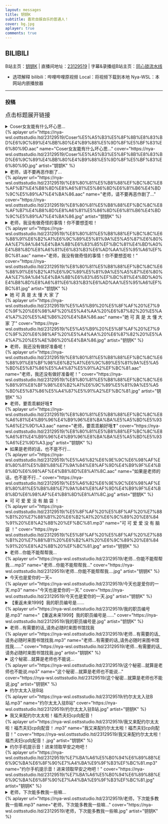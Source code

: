 ```yaml
---
layout: messages
title: 钥钥K
subtitle: 喜欢自娱自乐的普通人！ 
cover: bg.jpg
aplayer: true
comments: true
---
```


## BILIBILI

B站主页：[钥钥K](https://space.bilibili.com/1694679451) | 直播间地址：[23129519](https://live.bilibili.com/23129519) | 字幕&录播组B站主页：[同心锁流水线](https://space.bilibili.com/28543822)

* 选项解释
  bilibili：哔哩哔哩原视频
  Local：将视频下载到本地
  Nya-WSL：本网站内嵌播放器

---

### 投稿

<font size=4px>点击标题展开链接</font>

<details>
<summary>Coser女友能有什么坏心思...</summary>

> [bilibili](https://www.bilibili.com/video/BV1944y1g7YJ) | [Local](https://nya-wsl.osttsstudio.ltd/23129519/Coser%E5%A5%B3%E5%8F%8B%E8%83%BD%E6%9C%89%E4%BB%80%E4%B9%88%E5%9D%8F%E5%BF%83%E6%80%9D.mp4) | [Nya-WSL](https://nya-wsl.com/23129519/BV1944y1g7YJ)
</details>
{%  aplayer
    url="https://nya-wsl.osttsstudio.ltd/23129519/Coser%E5%A5%B3%E5%8F%8B%E8%83%BD%E6%9C%89%E4%BB%80%E4%B9%88%E5%9D%8F%E5%BF%83%E6%80%9D.aac"
    name="Coser女友能有什么坏心思..."
    cover="https://nya-wsl.osttsstudio.ltd/23129519/Coser%E5%A5%B3%E5%8F%8B%E8%83%BD%E6%9C%89%E4%BB%80%E4%B9%88%E5%9D%8F%E5%BF%83%E6%80%9D.jpg"
    artist="钥钥K"
%}

<details>
<summary>老师，请不要再恶作剧了...</summary>

> [bilibili](https://www.bilibili.com/video/BV1ZT4y1r7sL) | [Local](https://nya-wsl.osttsstudio.ltd/23129519/%E8%80%81%E5%B8%88%EF%BC%8C%E8%AF%B7%E4%B8%8D%E8%A6%81%E5%86%8D%E6%81%B6%E4%BD%9C%E5%89%A7%E4%BA%86.mp4) | [Nya-WSL](https://nya-wsl.com/23129519/BV1ZT4y1r7sL)
</details>
{%  aplayer
    url="https://nya-wsl.osttsstudio.ltd/23129519/%E8%80%81%E5%B8%88%EF%BC%8C%E8%AF%B7%E4%B8%8D%E8%A6%81%E5%86%8D%E6%81%B6%E4%BD%9C%E5%89%A7%E4%BA%86.aac"
    name="老师，请不要再恶作剧了..."
    cover="https://nya-wsl.osttsstudio.ltd/23129519/%E8%80%81%E5%B8%88%EF%BC%8C%E8%AF%B7%E4%B8%8D%E8%A6%81%E5%86%8D%E6%81%B6%E4%BD%9C%E5%89%A7%E4%BA%86.jpg"
    artist="钥钥K"
%}

<details>
<summary>老师，我没有做奇怪的事情！你不要想歪啦！</summary>

> [bilibili](https://www.bilibili.com/video/BV1GY4y1C7XT) | [Local](https://nya-wsl.osttsstudio.ltd/23129519/%E8%80%81%E5%B8%88%EF%BC%8C%E6%88%91%E6%B2%A1%E6%9C%89%E5%81%9A%E5%A5%87%E6%80%AA%E7%9A%84%E4%BA%8B%E6%83%85%EF%BC%81%E4%BD%A0%E4%B8%8D%E8%A6%81%E6%83%B3%E6%AD%AA%E5%95%A6%EF%BC%81.mp4) | [Nya-WSL](https://nya-wsl.com/23129519/BV1GY4y1C7XT)
</details>
{%  aplayer
    url="https://nya-wsl.osttsstudio.ltd/23129519/%E8%80%81%E5%B8%88%EF%BC%8C%E6%88%91%E6%B2%A1%E6%9C%89%E5%81%9A%E5%A5%87%E6%80%AA%E7%9A%84%E4%BA%8B%E6%83%85%EF%BC%81%E4%BD%A0%E4%B8%8D%E8%A6%81%E6%83%B3%E6%AD%AA%E5%95%A6%EF%BC%81.aac"
    name="老师，我没有做奇怪的事情！你不要想歪啦！"
    cover="https://nya-wsl.osttsstudio.ltd/23129519/%E8%80%81%E5%B8%88%EF%BC%8C%E6%88%91%E6%B2%A1%E6%9C%89%E5%81%9A%E5%A5%87%E6%80%AA%E7%9A%84%E4%BA%8B%E6%83%85%EF%BC%81%E4%BD%A0%E4%B8%8D%E8%A6%81%E6%83%B3%E6%AD%AA%E5%95%A6%EF%BC%81.jpg"
    artist="钥钥K"
%}

<details>
<summary>她 可 真 是 太 懂 大 家 了</summary>

> [bilibili](https://www.bilibili.com/video/BV1TY411A7v6) | [Local](https://nya-wsl.osttsstudio.ltd/23129519/%E5%A5%B9%20%E5%8F%AF%20%E7%9C%9F%20%E6%98%AF%20%E5%A4%AA%20%E6%87%82%20%E5%A4%A7%20%E5%AE%B6%20%E4%BA%86.mp4) | [Nya-WSL](https://nya-wsl.com/23129519/BV1TY411A7v6)
</details>
{%  aplayer
    url="https://nya-wsl.osttsstudio.ltd/23129519/%E5%A5%B9%20%E5%8F%AF%20%E7%9C%9F%20%E6%98%AF%20%E5%A4%AA%20%E6%87%82%20%E5%A4%A7%20%E5%AE%B6%20%E4%BA%86.aac"
    name="她 可 真 是 太 懂 大 家 了"
    cover="https://nya-wsl.osttsstudio.ltd/23129519/%E5%A5%B9%20%E5%8F%AF%20%E7%9C%9F%20%E6%98%AF%20%E5%A4%AA%20%E6%87%82%20%E5%A4%A7%20%E5%AE%B6%20%E4%BA%86.jpg"
    artist="钥钥K"
%}

<details>
<summary>老师，我还没有做好准备呢！</summary>

  > [bilibili](https://www.bilibili.com/video/BV1uF411M77m) | [Local](https://nya-wsl.osttsstudio.ltd/23129519/%E8%80%81%E5%B8%88%EF%BC%8C%E6%88%91%E8%BF%98%E6%B2%A1%E6%9C%89%E5%81%9A%E5%A5%BD%E5%87%86%E5%A4%87%E5%91%A2%EF%BC%81.mp4) | [Nya-WSL](https://nya-wsl.com/23129519/BV1uF411M77m)
</details>
{%  aplayer
    url="https://nya-wsl.osttsstudio.ltd/23129519/%E8%80%81%E5%B8%88%EF%BC%8C%E6%88%91%E8%BF%98%E6%B2%A1%E6%9C%89%E5%81%9A%E5%A5%BD%E5%87%86%E5%A4%87%E5%91%A2%EF%BC%81.aac"
    name="老师，我还没有做好准备呢！"
    cover="https://nya-wsl.osttsstudio.ltd/23129519/%E8%80%81%E5%B8%88%EF%BC%8C%E6%88%91%E8%BF%98%E6%B2%A1%E6%9C%89%E5%81%9A%E5%A5%BD%E5%87%86%E5%A4%87%E5%91%A2%EF%BC%81.jpg"
    artist="钥钥K"
%}

<details>
<summary>老师，要乖乖躺好哦❣</summary>

  > [bilibili](https://www.bilibili.com/video/BV1Pu411k7rR) | [Local](https://nya-wsl.osttsstudio.ltd/23129519/%E8%80%81%E5%B8%88%EF%BC%8C%E8%A6%81%E4%B9%96%E4%B9%96%E8%BA%BA%E5%A5%BD%E5%93%A6%E2%9D%A3.mp4) | [Nya-WSL](https://nya-wsl.com/23129519/BV1Pu411k7rR)
</details>
  {%  aplayer
    url="https://nya-wsl.osttsstudio.ltd/23129519/%E8%80%81%E5%B8%88%EF%BC%8C%E8%A6%81%E4%B9%96%E4%B9%96%E8%BA%BA%E5%A5%BD%E5%93%A6%E2%9D%A3.aac"
    name="老师，要乖乖躺好哦❣"
    cover="https://nya-wsl.osttsstudio.ltd/23129519/%E8%80%81%E5%B8%88%EF%BC%8C%E8%A6%81%E4%B9%96%E4%B9%96%E8%BA%BA%E5%A5%BD%E5%93%A6%E2%9D%A3.jpg"
    artist="钥钥K"
%}

<details>
<summary>如果是老师的话，也不是不行...</summary>

  > [bilibili](https://www.bilibili.com/video/BV1XB4y1C7Xt) | [Local](https://nya-wsl.osttsstudio.ltd/23129519/%E5%A6%82%E6%9E%9C%E6%98%AF%E8%80%81%E5%B8%88%E7%9A%84%E8%AF%9D%E4%B9%9F%E4%B8%8D%E6%98%AF%E4%B8%8D%E8%A1%8C.mp4) | [Nya-WSL](https://nya-wsl.com/23129519/BV1XB4y1C7Xt)
</details>
  {%  aplayer
    url="https://nya-wsl.osttsstudio.ltd/23129519/%E5%A6%82%E6%9E%9C%E6%98%AF%E8%80%81%E5%B8%88%E7%9A%84%E8%AF%9D%E4%B9%9F%E4%B8%8D%E6%98%AF%E4%B8%8D%E8%A1%8C.aac"
    name="如果是老师的话，也不是不行..."
    cover="https://nya-wsl.osttsstudio.ltd/23129519/%E5%A6%82%E6%9E%9C%E6%98%AF%E8%80%81%E5%B8%88%E7%9A%84%E8%AF%9D%E4%B9%9F%E4%B8%8D%E6%98%AF%E4%B8%8D%E8%A1%8C.jpg"
    artist="钥钥K"
%}

<details>
<summary>可 可 爱 爱 没 有 脑 袋 ！</summary>

  > [bilibili](https://www.bilibili.com/video/BV1hF41177pM) | [Local](https://nya-wsl.osttsstudio.ltd/23129519/%E5%8F%AF%20%E5%8F%AF%20%E7%88%B1%20%E7%88%B1%20%E6%B2%A1%20%E6%9C%89%20%E8%84%91%20%E8%A2%8B%20%EF%BC%81.mp4) | [Nya-WSL](https://nya-wsl.com/23129519/BV1hF41177pM)
</details>
  {%  aplayer
    url="https://nya-wsl.osttsstudio.ltd/23129519/%E5%8F%AF%20%E5%8F%AF%20%E7%88%B1%20%E7%88%B1%20%E6%B2%A1%20%E6%9C%89%20%E8%84%91%20%E8%A2%8B%20%EF%BC%81.mp3"
    name="可 可 爱 爱 没 有 脑 袋 ！"
    cover="https://nya-wsl.osttsstudio.ltd/23129519/%E5%8F%AF%20%E5%8F%AF%20%E7%88%B1%20%E7%88%B1%20%E6%B2%A1%20%E6%9C%89%20%E8%84%91%20%E8%A2%8B%20%EF%BC%81.jpg"
    artist="钥钥K"
%}

<details>
<summary>老师...你能不能帮帮我...</summary>

  > [bilibili](https://www.bilibili.com/video/BV16Z4y1875e) | [Local](https://nya-wsl.osttsstudio.ltd/23129519/老师...你能不能帮帮我....mp4) | [Nya-WSL](https://nya-wsl.com/23129519/BV16Z4y1875e)
</details>
  {%  aplayer
    url="https://nya-wsl.osttsstudio.ltd/23129519/老师...你能不能帮帮我....mp3"
    name="老师...你能不能帮帮我..."
    cover="https://nya-wsl.osttsstudio.ltd/23129519/老师...你能不能帮帮我....jpg"
    artist="钥钥K"
%}

<details>
<summary>今天也是爱你的一天~</summary>

  > [bilibili](https://www.bilibili.com/video/BV1XU4y1m7cV) | [Local](https://nya-wsl.osttsstudio.ltd/23129519/今天也是爱你的一天.mp4) | [Nya-WSL](https://nya-wsl.com/23129519/BV1XU4y1m7cV)
</details>
  {%  aplayer
    url="https://nya-wsl.osttsstudio.ltd/23129519/今天也是爱你的一天.mp3"
    name="今天也是爱你的一天."
    cover="https://nya-wsl.osttsstudio.ltd/23129519/今天也是爱你的一天.jpg"
    artist="钥钥K"
%}

<details>
<summary>【重返未来1999】我的职员编号是......</summary>

  > [bilibili](https://www.bilibili.com/video/BV13Y411u7rm) | [Local](https://nya-wsl.osttsstudio.ltd/23129519/我的职员编号是.mp4) | [Nya-WSL](https://nya-wsl.com/23129519/BV13Y411u7rm)
</details>
  {%  aplayer
    url="https://nya-wsl.osttsstudio.ltd/23129519/我的职员编号是.mp3"
    name="【重返未来1999】我的职员编号是......"
    cover="https://nya-wsl.osttsstudio.ltd/23129519/我的职员编号是.jpg"
    artist="钥钥K"
%}

<details>
<summary>老师...有需要的话_请务必随时来图书馆找我</summary>

  > [bilibili](https://www.bilibili.com/video/BV1va411j7ht) | [Local](https://nya-wsl.osttsstudio.ltd/23129519/老师...有需要的话_请务必随时来图书馆找我.mp4) | [Nya-WSL](https://nya-wsl.com/23129519/BV1va411j7ht)
</details>
  {%  aplayer
    url="https://nya-wsl.osttsstudio.ltd/23129519/老师...有需要的话_请务必随时来图书馆找我.mp3"
    name="老师...有需要的话_请务必随时来图书馆找我......"
    cover="https://nya-wsl.osttsstudio.ltd/23129519/老师...有需要的话_请务必随时来图书馆找我.jpg"
    artist="钥钥K"
%}

<details>
<summary>这个秘密...就算是老师也不能说...</summary>

  > [bilibili](https://www.bilibili.com/video/BV1sv4y137Jx) | [Local](https://nya-wsl.osttsstudio.ltd/23129519/这个秘密...就算是老师也不能说.mp4) | [Nya-WSL](https://nya-wsl.com/23129519/BV1sv4y137Jx)
</details>
  {%  aplayer
    url="https://nya-wsl.osttsstudio.ltd/23129519/这个秘密...就算是老师也不能说.mp3"
    name="这个秘密...就算是老师也不能说..."
    cover="https://nya-wsl.osttsstudio.ltd/23129519/这个秘密...就算是老师也不能说.jpg"
    artist="钥钥K"
%}

<details>
<summary>约尔太太入驻B站</summary>

  > [bilibili](https://www.bilibili.com/video/BV1UA4y1d7fK) | [Local](https://nya-wsl.osttsstudio.ltd/23129519/约尔太太入驻B站.mp4) | [Nya-WSL](https://nya-wsl.com/23129519/BV1UA4y1d7fK)
</details>
  {%  aplayer
    url="https://nya-wsl.osttsstudio.ltd/23129519/约尔太太入驻B站.mp3"
    name="约尔太太入驻B站"
    cover="https://nya-wsl.osttsstudio.ltd/23129519/约尔太太入驻B站.jpg"
    artist="钥钥K"
%}

<details>
<summary>我又来配约尔太太啦！福杰夫妇cp向配音！</summary>

  > [bilibili](https://www.bilibili.com/video/BV1ZT411V7dh) | [Local](https://nya-wsl.osttsstudio.ltd/23129519/我又来配约尔太太啦！福杰夫妇cp向配音！.mp4) | [Nya-WSL](https://nya-wsl.com/23129519/BV1ZT411V7dh)
</details>
  {%  aplayer
    url="https://nya-wsl.osttsstudio.ltd/23129519/我又来配约尔太太啦！福杰夫妇cp向配音！.mp3"
    name="我又来配约尔太太啦！福杰夫妇cp向配音！"
    cover="https://nya-wsl.osttsstudio.ltd/23129519/我又来配约尔太太啦！福杰夫妇cp向配音！.jpg"
    artist="钥钥K"
%}

<details>
<summary>约尔手机提示音！进来领取早安之吻吧！</summary>

  > [bilibili](https://www.bilibili.com/video/BV1HS4y1i7B9) | [Local](https://nya-wsl.osttsstudio.ltd/23129519/%E7%BA%A6%E5%B0%94%E6%89%8B%E6%9C%BA%E6%8F%90%E7%A4%BA%E9%9F%B3%EF%BC%81.mp4) | [Nya-WSL](https://nya-wsl.com/23129519/BV1HS4y1i7B9)
</details>
  {%  aplayer
    url="https://nya-wsl.osttsstudio.ltd/23129519/%E7%BA%A6%E5%B0%94%E6%89%8B%E6%9C%BA%E6%8F%90%E7%A4%BA%E9%9F%B3%EF%BC%81.mp3"
    name="约尔手机提示音！进来领取早安之吻吧！"
    cover="https://nya-wsl.osttsstudio.ltd/23129519/%E7%BA%A6%E5%B0%94%E6%89%8B%E6%9C%BA%E6%8F%90%E7%A4%BA%E9%9F%B3%EF%BC%81.jpg"
    artist="钥钥K"
%}

<details>
<summary>老师，下次能多教我一些嘛...</summary>

  > [bilibili](https://www.bilibili.com/video/BV1HY4y1g78A) | [Local](https://nya-wsl.osttsstudio.ltd/23129519/老师，下次能多教我一些嘛.mp4) | [Nya-WSL](https://nya-wsl.com/23129519/BV1HY4y1g78A)
</details>
  {%  aplayer
    url="https://nya-wsl.osttsstudio.ltd/23129519/老师，下次能多教我一些嘛.mp3"
    name="老师，下次能多教我一些嘛..."
    cover="https://nya-wsl.osttsstudio.ltd/23129519/老师，下次能多教我一些嘛.jpg"
    artist="钥钥K"
%}